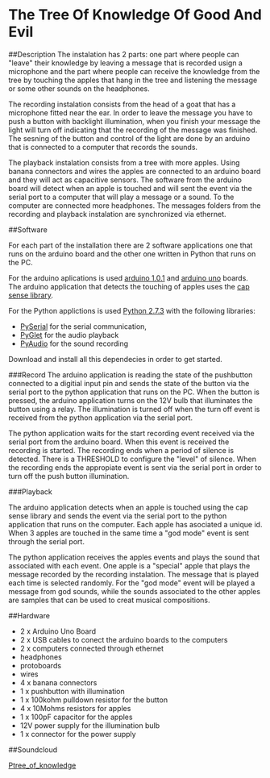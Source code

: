 The Tree Of Knowledge Of Good And Evil
===============
##Description
The instalation has 2 parts: one part where people can "leave" their knowledge by leaving a message 
that is recorded usign a microphone and the part where people can receive the knowledge from the tree by touching 
the apples that hang in the tree and listening the message or some other sounds on the headphones.

The recording instalation consists from the head of a goat that has a microphone fitted near the ear.
In order to leave the message you have to push a button with backlight illumination, when you finish your message the 
light will turn off indicating that the recording of the message was finished. The sesning of the button and control of 
the light are done by an arduino that is connected to a computer that records the sounds.

The playback instalation consists from a tree with more apples. Using banana connectors and wires the apples are connected 
to an arduino board and they will act as capacitive sensors. The software from the arduino board will detect when an
apple is touched and will sent the event via the serial port to a computer that will play a message or a sound.
To the computer are connected more headphones. The messages folders from the recording and playback instalation are synchronized
via ethernet.

##Software

For each part of the installation there are 2 software applications one that runs on the arduino board and the other one
written in Python that runs on the PC.

For the arduino aplications is used [arduino 1.0.1](http://arduino.cc/en/Main/Software) and [arduino uno](http://www.arduino.cc/en/Main/arduinoBoardUno) boards.
The arduino application that detects the touching of apples uses the [cap sense library](http://arduino.cc/playground/Main/CapacitiveSensor?from=Main.CapSense).

For the Python applictions is used [Python 2.7.3](http://www.python.org/download/releases/2.7.3/) with the following libraries: 
- [PySerial](http://pypi.python.org/pypi/pyserial) for the serial communication, 
- [PyGlet](http://www.pyglet.org/download.html) for the audio playback
- [PyAudio](http://people.csail.mit.edu/hubert/pyaudio/) for the sound recording

Download and install all this dependecies in order to get started.

###Record
The arduino application is reading the state of the pushbutton connected to a digitial input pin and sends the state of the
button via the serial port to the python application that runs on the PC.
When the button is pressed, the arduino application turns on the 12V bulb that illuminates the button using a relay. The
illumination is turned off when the turn off event is received from the python application via the serial port.

The python application waits for the start recording event received via the serial port from the arduino board. When this
event is received the recording is started. The recording ends when a period of silence is detected. There is a THRESHOLD
to configure the "level" of silence. When the recording ends the appropiate event is sent via the serial port in order to
turn off the push button illumination.

###Playback

The arduino application detects when an apple is touched using the cap sense library and sends the event via the serial port
to the python application that runs on the computer. Each apple has asociated a unique id.
When 3 apples are touched in the same time a "god mode" event is sent through the serial port.

The python application receives the apples events and plays the sound that associated with each event. One apple is a "special"
apple that plays the message recorded by the recording instalation. The message that is played each time is selected randomly.
For the "god mode" event will be played a message from god sounds, while the sounds associated to the other apples are samples
that can be used to creat musical compositions.

##Hardware

- 2 x Arduino Uno Board
- 2 x USB cables to conect the arduino boards to the computers
- 2 x computers connected through ethernet
- headphones
- protoboards
- wires
- 4 x banana connectors
- 1 x pushbutton with illumination
- 1 x 100kohm pulldown resistor for the button
- 4 x 10Mohms resistors for apples
- 1 x 100pF capacitor for the apples
- 12V power supply for the illumination bulb
- 1 x connector for the power supply

##Soundcloud

[Ptree_of_knowledge](http://soundcloud.com/tree_of_knowledge)